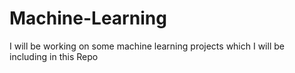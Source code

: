 # Machine-Learning

I will be working on some machine learning projects which I will be including in this Repo
